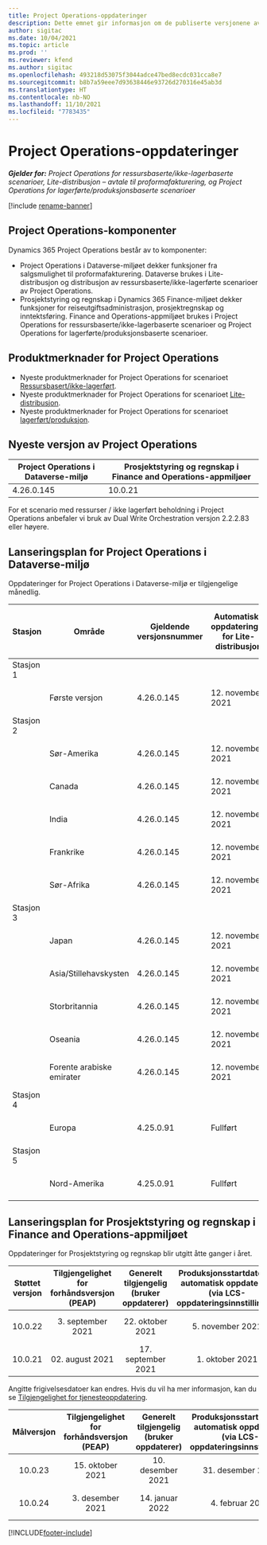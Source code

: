 ```yaml
---
title: Project Operations-oppdateringer
description: Dette emnet gir informasjon om de publiserte versjonene av Dynamics 365 Project Operations.
author: sigitac
ms.date: 10/04/2021
ms.topic: article
ms.prod: ''
ms.reviewer: kfend
ms.author: sigitac
ms.openlocfilehash: 493218d53075f3044adce47bed8ecdc031cca8e7
ms.sourcegitcommit: b8b7a59eee7d93638446e93726d270316e45ab3d
ms.translationtype: HT
ms.contentlocale: nb-NO
ms.lasthandoff: 11/10/2021
ms.locfileid: "7783435"
---
```

# <a name="project-operations-updates"></a>Project Operations-oppdateringer

_**Gjelder for:** Project Operations for ressursbaserte/ikke-lagerbaserte scenarioer, Lite-distribusjon – avtale til proformafakturering, og Project Operations for lagerførte/produksjonsbaserte scenarioer_

[!include [rename-banner](~/includes/cc-data-platform-banner.md)]

## <a name="project-operations-components"></a>Project Operations-komponenter

Dynamics 365 Project Operations består av to komponenter:

- Project Operations i Dataverse-miljøet dekker funksjoner fra salgsmulighet til proformafakturering. Dataverse brukes i Lite-distribusjon og distribusjon av ressursbaserte/ikke-lagerførte scenarioer av Project Operations.
- Prosjektstyring og regnskap i Dynamics 365 Finance-miljøet dekker funksjoner for reiseutgiftsadministrasjon, prosjektregnskap og inntektsføring. Finance and Operations-appmiljøet brukes i Project Operations for ressursbaserte/ikke-lagerbaserte scenarioer og Project Operations for lagerførte/produksjonsbaserte scenarioer.

## <a name="project-operations-release-notes"></a>Produktmerknader for Project Operations
- Nyeste produktmerknader for Project Operations for scenarioet [Ressursbasert/ikke-lagerført](whats-new-oct-2021-resource-based.md).
- Nyeste produktmerknader for Project Operations for scenarioet [Lite-distribusjon](../pro/whats-new/whats-new-oct-2021-lite.md).
- Nyeste produktmerknader for Project Operations for scenarioet [lagerført/produksjon](../prod-pma/whats-new/whats-new-jul-2021-stocked.md).

## <a name="project-operations-latest-version"></a>Nyeste versjon av Project Operations

| Project Operations i Dataverse-miljø | Prosjektstyring og regnskap i Finance and Operations-appmiljøer | 
| --- | --- |
| 4.26.0.145 | 10.0.21 |

For et scenario med ressurser / ikke lagerført beholdning i Project Operations anbefaler vi bruk av Dual Write Orchestration versjon 2.2.2.83 eller høyere.

## <a name="release-schedule-for-project-operations-on-dataverse-environment"></a>Lanseringsplan for Project Operations i Dataverse-miljø

Oppdateringer for Project Operations i Dataverse-miljø er tilgjengelige månedlig. 

| Stasjon | Område | Gjeldende versjonsnummer | Automatiske oppdateringer for Lite-distribusjon | Automatiske oppdateringer for ressursbasert/ikke-lagerbasert distribusjon | Neste versjonsnummer | Neste versjon er allment tilgjengelig |
|-----------|-----------------------|-----------------|--------------------|---------------------|---------------------|---------------------|
| Stasjon 1 |   &nbsp;              |    &nbsp;       | &nbsp;             |      &nbsp;         |      &nbsp;         |      &nbsp;         |
|   &nbsp;  | Første versjon         |  4.26.0.145     | 12. november 2021  | 19. november 2021   | TBD                 | 03. desember 2021   |
| Stasjon 2 |   &nbsp;              |    &nbsp;       | &nbsp;             |      &nbsp;         |      &nbsp;         |      &nbsp;         |
|   &nbsp;  | Sør-Amerika         |  4.26.0.145     | 12. november 2021  | 19. november 2021   | TBD                 | 03. desember 2021   |
|   &nbsp;  | Canada                |  4.26.0.145     | 12. november 2021  | 19. november 2021   | TBD                 | 03. desember 2021   |
|   &nbsp;  | India                 |  4.26.0.145     | 12. november 2021  | 19. november 2021   | TBD                 | 03. desember 2021   |
|   &nbsp;  | Frankrike                |  4.26.0.145     | 12. november 2021  | 19. november 2021   | TBD                 | 03. desember 2021   |
|   &nbsp;  | Sør-Afrika          |  4.26.0.145     | 12. november 2021  | 19. november 2021   | TBD                 | 03. desember 2021   |
| Stasjon 3 |      &nbsp;           |     &nbsp;      |     &nbsp;         |      &nbsp;         |      &nbsp;         |      &nbsp;         |
|   &nbsp;  | Japan                 |  4.26.0.145     | 12. november 2021  | 19. november 2021   | TBD                 | 10. desember 2021   |
|   &nbsp;  | Asia/Stillehavskysten          |  4.26.0.145     | 12. november 2021  | 19. november 2021   | TBD                 | 10. desember 2021   |
|   &nbsp;  | Storbritannia         |  4.26.0.145     | 12. november 2021  | 19. november 2021   | TBD                 | 10. desember 2021   |
|   &nbsp;  | Oseania               |  4.26.0.145     | 12. november 2021  | 19. november 2021   | TBD                 | 10. desember 2021   |
|   &nbsp;  | Forente arabiske emirater  |  4.26.0.145     | 12. november 2021  | 19. november 2021   | TBD                 | 10. desember 2021   |
| Stasjon 4 |     &nbsp;            |     &nbsp;      |     &nbsp;         |      &nbsp;         |      &nbsp;         |      &nbsp;         |
|   &nbsp;  | Europa                |  4.25.0.91      | Fullført           | Fullført            | 4.26.0.145          | 12. november 2021   |
| Stasjon 5 |     &nbsp;            |     &nbsp;      |     &nbsp;         |      &nbsp;         |      &nbsp;         |      &nbsp;         |
|   &nbsp;  | Nord-Amerika         |  4.25.0.91      | Fullført           | Fullført            | 4.26.0.145          | 19. november 2021   |


## <a name="release-schedule-for-project-management-and-accounting-in-the-finance-and-operations-apps-environment"></a>Lanseringsplan for Prosjektstyring og regnskap i Finance and Operations-appmiljøet

Oppdateringer for Prosjektstyring og regnskap blir utgitt åtte ganger i året.

|Støttet versjon| Tilgjengelighet for forhåndsversjon (PEAP) | Generelt tilgjengelig (bruker oppdaterer) | Produksjonsstartdato for automatisk oppdatering (via LCS-oppdateringsinnstillinger) |   Slutt på service   |
|:---------------:|:---------------------------:|:---------------------------------:|:--------------------------------------------------------------------:|:------------------:|
|     10.0.22     |      3. september 2021      |        22. oktober 2021           |                          5. november 2021                            | 14. januar 2022   |
|    10.0.21      |         02. august 2021     |           17. september 2021      |                             1. oktober 2021                          |  10. desember 2021 |


Angitte frigivelsesdatoer kan endres. Hvis du vil ha mer informasjon, kan du se [Tilgjengelighet for tjenesteoppdatering](/dynamics365/fin-ops-core/fin-ops/get-started/public-preview-releases?toc=%2fdynamics365%2ffinance%2ftoc.json).

|Målversjon | Tilgjengelighet for forhåndsversjon (PEAP) | Generelt tilgjengelig (bruker oppdaterer) | Produksjonsstartdato for automatisk oppdatering (via LCS-oppdateringsinnstillinger) |   Slutt på service   |
|:---------------:|:---------------------------:|:---------------------------------:|:--------------------------------------------------------------------:|:------------------:|
|     10.0.23     |      15. oktober 2021       |        10. desember 2021          |                          31. desember 2021                           | 18. mars 2022     |
|     10.0.24     |      3. desember 2021       |        14. januar 2022           |                          4. februar 2022                            | 15. april 2022     |

[!INCLUDE[footer-include](../includes/footer-banner.md)]
